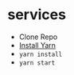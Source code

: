 # services

- Clone Repo
- [Install Yarn](https://yarnpkg.com/en/docs/install)
- `yarn install`
- `yarn start`

